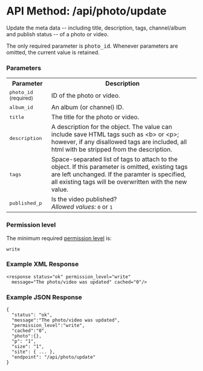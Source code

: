 # API Method: /api/photo/update

Update the meta data -- including title, description, tags, channel/album and publish status -- of a photo or video.

The only required parameter is <tt>photo_id</tt>. Whenever parameters are omitted, the current value is retained. 


### Parameters

<table class="pretty">
  <tr><th>Parameter</th><th>Description</th></tr>
  <tr>
    <td>
      <tt>photo_id</tt>
      <small>(required)</small>
    </td>
    <td>
      ID of the photo or video.
    </td>
  </tr>
  <tr>
    <td>
      <tt>album_id</tt>
    </td>
    <td>
      An album (or channel) ID.
    </td>
  </tr>
  <tr>
    <td>
      <tt>title</tt>
    </td>
    <td>
      The title for the photo or video.
    </td>
  </tr>
  <tr>
    <td>
      <tt>description</tt>
    </td>
    <td>
      A description for the object. The value can include save HTML tags such as &lt;b&gt; or &lt;p&gt;; however, if any disallowed tags are included, all html with be stripped from the description.
    </td>
  </tr>
  <tr>
    <td>
      <tt>tags</tt>
    </td>
    <td>
      Space-separated list of tags to attach to the object. If this parameter is omitted, existing tags are left unchanged. If the paramter is specified, all existing tags will be overwritten with the new value.
    </td>
  </tr>
  <tr>
    <td>
      <tt>published_p</tt>
    </td>
    <td>
      Is the video published?<br/>
      <i>Allowed values:</i> <tt>0</tt> or <tt>1</tt>
    </td>
  </tr>
</table>

    

### Permission level 

The minimum required [permission level](index#permission-level) is:

    write

### Example XML Response

    <response status="ok" permission_level="write" 
      message="The photo/video was updated" cached="0"/>

### Example JSON Response

    {
      "status": "ok", 
      "message":"The photo/video was updated",
      "permission_level":"write",
      "cached":"0",
      "photo":{},
      "p": "1",
      "size": "1",
      "site": { ... },
      "endpoint": "/api/photo/update"
    }
